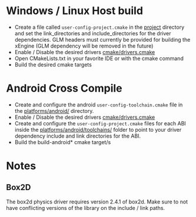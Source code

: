 # Windows / Linux Host build

- Create a file called <code>user-config-project.cmake</code> in the [project](/) directory and
  set the link_directories and include_directories for the driver dependencies. GLM headers must currently be provided for building the xEngine (GLM dependency will be
  removed in the future)
- Enable / Disable the desired drivers [cmake/drivers.cmake](cmake/drivers.cmake)
- Open CMakeLists.txt in your favorite IDE or with the cmake command
- Build the desired cmake targets

# Android Cross Compile

- Create and configure the android <code>user-config-toolchain.cmake</code> file in the [platforms/android/](platforms/android) directory.
- Enable / Disable the desired drivers [cmake/drivers.cmake](cmake/drivers.cmake)
- Create and configure the <code>user-config-project.cmake</code> files for each ABI inside the [platforms/android/toolchains/](platforms/android/toolchains) folder to point to your driver dependency include and link directories for the ABI.
- Build the build-android* cmake target/s

# Notes

## Box2D

The box2d physics driver requires version 2.4.1 of box2d. Make sure to not have conflicting versions of the library on
the include / link paths.
